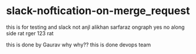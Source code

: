 # slack-noftication-on-merge_request
this is for testing and slack not anjl alikhan sarfaraz ongraph yes no along side rat rger 123 rat
 
this is done by Gaurav
why why?? this is done devops team
